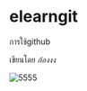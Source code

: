 # elearngit
การใช้github

เขียนโดย *ก้องงง*

![5555]((https://e3.365dm.com/19/09/2048x1152/skynews-drew-scanlon-blinking-white-guy_4786055.jpg)https://e3.365dm.com/19/09/2048x1152/skynews-drew-scanlon-blinking-white-guy_4786055.jpg)
